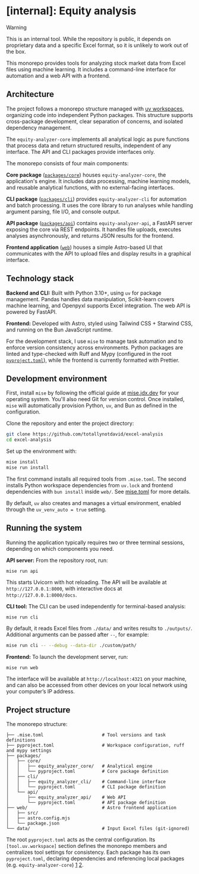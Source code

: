 # [internal]: Equity analysis

<!-- prettier-ignore -->
> [!WARNING]
> This is an internal tool. While the repository is public, it depends on
> proprietary data and a specific Excel format, so it is unlikely to work out of the
> box.

This monorepo provides tools for analyzing stock market data from Excel files
using machine learning. It includes a command-line interface for automation and
a web API with a frontend.

## Architecture

The project follows a monorepo structure managed with
[uv workspaces](https://docs.astral.sh/uv/concepts/projects/workspaces/#getting-started),
organizing code into independent Python packages. This structure supports
cross-package development, clear separation of concerns, and isolated dependency
management.

The `equity-analyzer-core` implements all analytical logic as pure functions
that process data and return structured results, independent of any interface.
The API and CLI packages provide interfaces only.

The monorepo consists of four main components:

**Core package** ([`packages/core`](packages/core)) houses
`equity-analyzer-core`, the application's engine. It includes data processing,
machine learning models, and reusable analytical functions, with no
external-facing interfaces.

**CLI package** ([`packages/cli`](packages/cli)) provides `equity-analyzer-cli`
for automation and batch processing. It uses the core library to run analyses
while handling argument parsing, file I/O, and console output.

**API package** ([`packages/api`](packages/api)) contains `equity-analyzer-api`,
a FastAPI server exposing the core via REST endpoints. It handles file uploads,
executes analyses asynchronously, and returns JSON results for the frontend.

**Frontend application** ([`web`](web)) houses a simple Astro-based UI that
communicates with the API to upload files and display results in a graphical
interface.

## Technology stack

**Backend and CLI:** Built with Python 3.10+, using `uv` for package management.
Pandas handles data manipulation, Scikit-learn covers machine learning, and
Openpyxl supports Excel integration. The web API is powered by FastAPI.

**Frontend:** Developed with Astro, styled using Tailwind CSS + Starwind CSS,
and running on the Bun JavaScript runtime.

For the development stack, I use `mise` to manage task automation and to enforce
version consistency across environments. Python packages are linted and
type-checked with Ruff and Mypy (configured in the root
[`pyproject.toml`](pyproject.toml?plain=1#L18)), while the frontend is currently
formatted with Prettier.

## Development environment

First, install `mise` by following the official guide at
[mise.jdx.dev](https://mise.jdx.dev/getting-started.html) for your operating
system. You'll also need Git for version control. Once installed, `mise` will
automatically provision Python, `uv`, and Bun as defined in the configuration.

Clone the repository and enter the project directory:

```bash
git clone https://github.com/totallynotdavid/excel-analysis
cd excel-analysis
```

Set up the environment with:

```bash
mise install
mise run install
```

The first command installs all required tools from `.mise.toml`. The second
installs Python workspace dependencies from `uv.lock` and frontend dependencies
with `bun install` inside `web/`. See [mise.toml](mise.toml?plain=1#L10) for
more details.

By default, `uv` also creates and manages a virtual environment, enabled through
the `uv_venv_auto = true` setting.

## Running the system

Running the application typically requires two or three terminal sessions,
depending on which components you need.

**API server:** From the repository root, run:

```
mise run api
```

This starts Uvicorn with hot reloading. The API will be available at
`http://127.0.0.1:8000`, with interactive docs at `http://127.0.0.1:8000/docs`.

**CLI tool:** The CLI can be used independently for terminal-based analysis:

```
mise run cli
```

By default, it reads Excel files from `./data/` and writes results to
`./outputs/`. Additional arguments can be passed after `--`, for example:

```bash
mise run cli -- --debug --data-dir ./custom/path/
```

**Frontend:** To launch the development server, run:

```
mise run web
```

The interface will be available at `http://localhost:4321` on your machine, and
can also be accessed from other devices on your local network using your
computer’s IP address.

## Project structure

The monorepo structure:

```
├── .mise.toml                      # Tool versions and task definitions
├── pyproject.toml                  # Workspace configuration, ruff and mypy settings
├── packages/
│   ├── core/
│   │   ├── equity_analyzer_core/   # Analytical engine
│   │   └── pyproject.toml          # Core package definition
│   ├── cli/
│   │   ├── equity_analyzer_cli/    # Command-line interface
│   │   └── pyproject.toml          # CLI package definition
│   └── api/
│       ├── equity_analyzer_api/    # Web API
│       └── pyproject.toml          # API package definition
├── web/                            # Astro frontend application
│   ├── src/
│   ├── astro.config.mjs
│   └── package.json
└── data/                           # Input Excel files (git-ignored)
```

The root `pyproject.toml` acts as the central configuration. Its
`[tool.uv.workspace]` section defines the monorepo members and centralizes tool
settings for consistency. Each package has its own `pyproject.toml`, declaring
dependencies and referencing local packages (e.g. `equity-analyzer-core`)
[1](packages\api\pyproject.toml?plain=1#L13)
[2](packages\cli\pyproject.toml?plain=1#L14).
